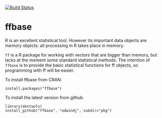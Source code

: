 [![Build Status](https://travis-ci.org/edwindj/ffbase.png?branch=master)](https://travis-ci.org/edwindj/ffbase)

ffbase
======

R is an excellent statistical tool. 
However its important data objects are memory objects: all processing in R takes place in memory.

`ff` is a R package for working with vectors that are bigger than memory, 
but lacks at the moment some standard statistical methods.
The intention of `ffbase` is to provide the basic statistical functions for ff objects, 
so programming with ff will be easier.

To install ffbase from CRAN:

```
install.packages("ffbase")
```

To install the latest version from github
```
library(devtools)
install_github("ffbase", "edwindj", subdir="pkg")
```
